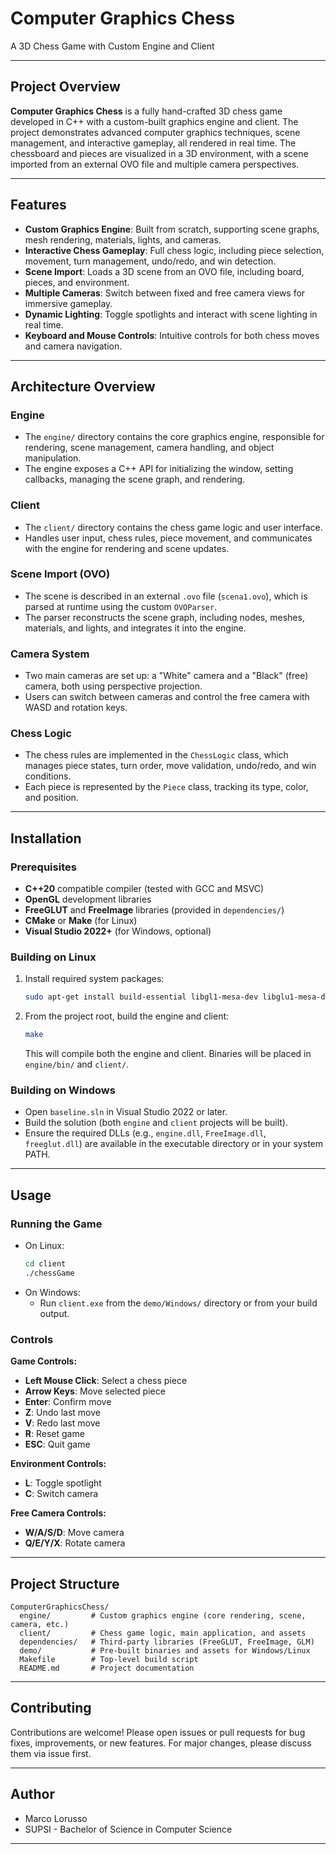 # Computer Graphics Chess

A 3D Chess Game with Custom Engine and Client

---

## Project Overview

**Computer Graphics Chess** is a fully hand-crafted 3D chess game developed in C++ with a custom-built graphics engine and client. The project demonstrates advanced computer graphics techniques, scene management, and interactive gameplay, all rendered in real time. The chessboard and pieces are visualized in a 3D environment, with a scene imported from an external OVO file and multiple camera perspectives.

---

## Features

- **Custom Graphics Engine**: Built from scratch, supporting scene graphs, mesh rendering, materials, lights, and cameras.
- **Interactive Chess Gameplay**: Full chess logic, including piece selection, movement, turn management, undo/redo, and win detection.
- **Scene Import**: Loads a 3D scene from an OVO file, including board, pieces, and environment.
- **Multiple Cameras**: Switch between fixed and free camera views for immersive gameplay.
- **Dynamic Lighting**: Toggle spotlights and interact with scene lighting in real time.
- **Keyboard and Mouse Controls**: Intuitive controls for both chess moves and camera navigation.

---

## Architecture Overview

### Engine
- The `engine/` directory contains the core graphics engine, responsible for rendering, scene management, camera handling, and object manipulation.
- The engine exposes a C++ API for initializing the window, setting callbacks, managing the scene graph, and rendering.

### Client
- The `client/` directory contains the chess game logic and user interface.
- Handles user input, chess rules, piece movement, and communicates with the engine for rendering and scene updates.

### Scene Import (OVO)
- The scene is described in an external `.ovo` file (`scena1.ovo`), which is parsed at runtime using the custom `OVOParser`.
- The parser reconstructs the scene graph, including nodes, meshes, materials, and lights, and integrates it into the engine.

### Camera System
- Two main cameras are set up: a "White" camera and a "Black" (free) camera, both using perspective projection.
- Users can switch between cameras and control the free camera with WASD and rotation keys.

### Chess Logic
- The chess rules are implemented in the `ChessLogic` class, which manages piece states, turn order, move validation, undo/redo, and win conditions.
- Each piece is represented by the `Piece` class, tracking its type, color, and position.

---

## Installation

### Prerequisites
- **C++20** compatible compiler (tested with GCC and MSVC)
- **OpenGL** development libraries
- **FreeGLUT** and **FreeImage** libraries (provided in `dependencies/`)
- **CMake** or **Make** (for Linux)
- **Visual Studio 2022+** (for Windows, optional)

### Building on Linux
1. Install required system packages:
   ```sh
   sudo apt-get install build-essential libgl1-mesa-dev libglu1-mesa-dev freeglut3-dev libfreeimage-dev
   ```
2. From the project root, build the engine and client:
   ```sh
   make
   ```
   This will compile both the engine and client. Binaries will be placed in `engine/bin/` and `client/`.

### Building on Windows
- Open `baseline.sln` in Visual Studio 2022 or later.
- Build the solution (both `engine` and `client` projects will be built).
- Ensure the required DLLs (e.g., `engine.dll`, `FreeImage.dll`, `freeglut.dll`) are available in the executable directory or in your system PATH.

---

## Usage

### Running the Game
- On Linux:
  ```sh
  cd client
  ./chessGame
  ```
- On Windows:
  - Run `client.exe` from the `demo/Windows/` directory or from your build output.

### Controls

**Game Controls:**
- **Left Mouse Click**: Select a chess piece
- **Arrow Keys**: Move selected piece
- **Enter**: Confirm move
- **Z**: Undo last move
- **V**: Redo last move
- **R**: Reset game
- **ESC**: Quit game

**Environment Controls:**
- **L**: Toggle spotlight
- **C**: Switch camera

**Free Camera Controls:**
- **W/A/S/D**: Move camera
- **Q/E/Y/X**: Rotate camera

---

## Project Structure

```
ComputerGraphicsChess/
  engine/         # Custom graphics engine (core rendering, scene, camera, etc.)
  client/         # Chess game logic, main application, and assets
  dependencies/   # Third-party libraries (FreeGLUT, FreeImage, GLM)
  demo/           # Pre-built binaries and assets for Windows/Linux
  Makefile        # Top-level build script
  README.md       # Project documentation
```

---

## Contributing

Contributions are welcome! Please open issues or pull requests for bug fixes, improvements, or new features. For major changes, please discuss them via issue first.

---

## Author

- Marco Lorusso
- SUPSI - Bachelor of Science in Computer Science

---
